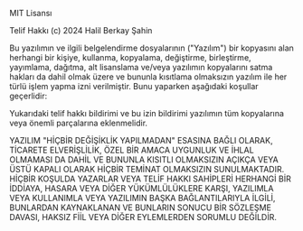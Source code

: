 MIT Lisansı

Telif Hakkı (c) 2024 Halil Berkay Şahin

Bu yazılımın ve ilgili belgelendirme dosyalarının ("Yazılım") bir kopyasını alan
herhangi bir kişiye, kullanma, kopyalama, değiştirme, birleştirme, yayımlama,
dağıtma, alt lisanslama ve/veya yazılımın kopyalarını satma hakları da dahil
olmak üzere ve bununla kısıtlama olmaksızın yazılım ile her türlü işlem yapma
izni verilmiştir. Bunu yaparken aşağıdaki koşullar geçerlidir:

Yukarıdaki telif hakkı bildirimi ve bu izin bildirimi yazılımın tüm kopyalarına
veya önemli parçalarına eklenmelidir.

YAZILIM "HİÇBİR DEĞİŞİKLİK YAPILMADAN" ESASINA BAĞLI OLARAK, TİCARETE ELVERİŞLİLİK,
ÖZEL BİR AMACA UYGUNLUK VE İHLAL OLMAMASI DA DAHİL VE BUNUNLA KISITLI OLMAKSIZIN
AÇIKÇA VEYA ÜSTÜ KAPALI OLARAK HİÇBİR TEMİNAT OLMAKSIZIN SUNULMAKTADIR.
HİÇBİR KOŞULDA YAZARLAR VEYA TELİF HAKKI SAHİPLERİ HERHANGİ BİR İDDİAYA, HASARA
VEYA DİĞER YÜKÜMLÜLÜKLERE KARŞI, YAZILIMLA VEYA KULLANIMLA VEYA YAZILIMIN BAŞKA
BAĞLANTILARIYLA İLGİLİ, BUNLARDAN KAYNAKLANAN VE BUNLARIN SONUCU BİR SÖZLEŞME
DAVASI, HAKSIZ FİİL VEYA DİĞER EYLEMLERDEN SORUMLU DEĞİLDİR.
